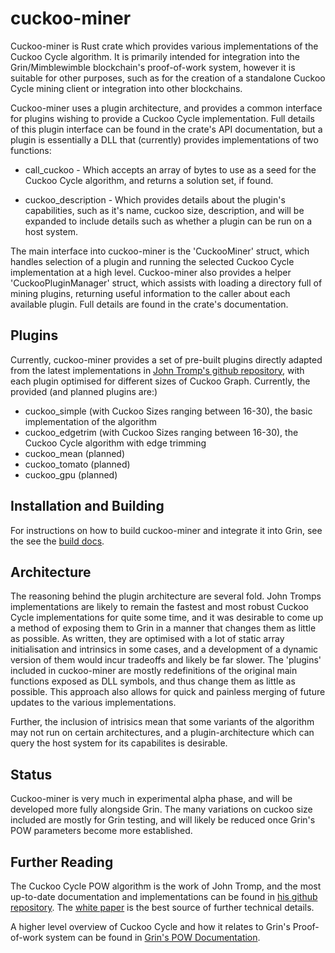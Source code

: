 # cuckoo-miner

Cuckoo-miner is Rust crate which provides various implementations of the Cuckoo Cycle algorithm. It is primarily intended for
integration into the Grin/Mimblewimble blockchain's proof-of-work system, however it is suitable for other purposes, such as
for the creation of a standalone Cuckoo Cycle mining client or integration into other blockchains.

Cuckoo-miner uses a plugin architecture, and provides a common interface for plugins wishing to provide a Cuckoo Cycle
implementation. Full details of this plugin interface can be found in the crate's API documentation, but a plugin is 
essentially a DLL that (currently) provides implementations of two functions:

* call_cuckoo - Which accepts an array of bytes to use as a seed for the Cuckoo Cycle algorithm, and returns a solution set,
if found.

* cuckoo_description - Which provides details about the plugin's capabilities, such as it's name, cuckoo size, description,
and will be expanded to include details such as whether a plugin can be run on a host system.

The main interface into cuckoo-miner is the 'CuckooMiner' struct, which handles selection of a plugin and running the selected
Cuckoo Cycle implementation at a high level. Cuckoo-miner also provides a helper 'CuckooPluginManager' struct, which assists with loading a directory full of mining plugins, returning useful information to the caller about each available plugin. Full details
are found in the crate's documentation.

## Plugins

Currently, cuckoo-miner provides a set of pre-built plugins directly adapted from the latest implementations in 
[John Tromp's github repository](https://github.com/tromp/cuckoo), with each plugin optimised for different sizes of Cuckoo Graph.
Currently, the provided (and planned plugins are:)

* cuckoo_simple (with Cuckoo Sizes ranging between 16-30), the basic implementation of the algorithm
* cuckoo_edgetrim (with Cuckoo Sizes ranging between 16-30), the Cuckoo Cycle algorithm with edge trimming
* cuckoo_mean (planned)
* cuckoo_tomato (planned)
* cuckoo_gpu (planned)

## Installation and Building

For instructions on how to build cuckoo-miner and integrate it into Grin, see the see the [build docs](doc/build.md).

## Architecture

The reasoning behind the plugin architecture are several fold. John Tromps implementations are likely to remain the fastest
and most robust Cuckoo Cycle implementations for quite some time, and it was desirable to come up a method of exposing them 
to Grin in a manner that changes them as little as possible. As written, they are optimised with a lot of static 
array initialisation and intrinsics in some cases, and a development of a dynamic version of them would incur tradeoffs
and likely be far slower. The 'plugins' included in cuckoo-miner are mostly redefinitions of the original main functions
exposed as DLL symbols, and thus change them as little as possible. This approach also allows for quick and painless
merging of future updates to the various implementations.

Further, the inclusion of intrisics mean that some variants of the algorithm may not run
on certain architectures, and a plugin-architecture which can query the host system for its capabilites is desirable.

## Status

Cuckoo-miner is very much in experimental alpha phase, and will be developed more fully alongside Grin. The many
variations on cuckoo size included are mostly for Grin testing, and will likely be reduced once Grin's POW parameters
become more established.

## Further Reading

The Cuckoo Cycle POW algorithm is the work of John Tromp, and the most up-to-date documentation and implementations
can be found in [his github repository](https://github.com/tromp/cuckoo). The
[white paper](https://github.com/tromp/cuckoo/blob/master/doc/cuckoo.pdf) is the best source of
further technical details. 

A higher level overview of Cuckoo Cycle and how it relates to Grin's Proof-of-work system can be found in 
[Grin's POW Documentation](https://github.com/ignopeverell/grin/blob/master/doc/pow/pow.md).

